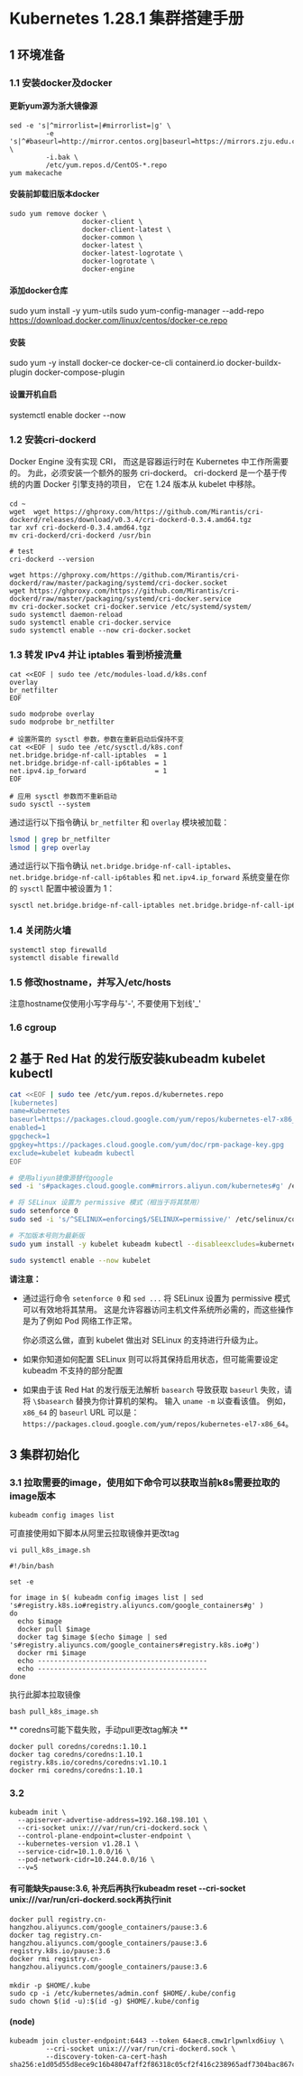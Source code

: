 # Kubernetes 1.28.1 集群搭建手册

## 1 环境准备
### 1.1 安装docker及docker
#### 更新yum源为浙大镜像源
```
sed -e 's|^mirrorlist=|#mirrorlist=|g' \
         -e 's|^#baseurl=http://mirror.centos.org|baseurl=https://mirrors.zju.edu.cn|g' \
         -i.bak \
         /etc/yum.repos.d/CentOS-*.repo
yum makecache
```
#### 安装前卸载旧版本docker
```
sudo yum remove docker \
                  docker-client \
                  docker-client-latest \
                  docker-common \
                  docker-latest \
                  docker-latest-logrotate \
                  docker-logrotate \
                  docker-engine
```

#### 添加docker仓库
sudo yum install -y yum-utils
sudo yum-config-manager --add-repo https://download.docker.com/linux/centos/docker-ce.repo

#### 安装
sudo yum -y install docker-ce docker-ce-cli containerd.io docker-buildx-plugin docker-compose-plugin

#### 设置开机自启
systemctl enable docker --now

### 1.2 安装cri-dockerd
Docker Engine 没有实现 CRI， 而这是容器运行时在 Kubernetes 中工作所需要的。 为此，必须安装一个额外的服务 cri-dockerd。 cri-dockerd 是一个基于传统的内置 Docker 引擎支持的项目， 它在 1.24 版本从 kubelet 中移除。
#### 
```
cd ~
wget  wget https://ghproxy.com/https://github.com/Mirantis/cri-dockerd/releases/download/v0.3.4/cri-dockerd-0.3.4.amd64.tgz
tar xvf cri-dockerd-0.3.4.amd64.tgz
mv cri-dockerd/cri-dockerd /usr/bin

# test
cri-dockerd --version

wget https://ghproxy.com/https://github.com/Mirantis/cri-dockerd/raw/master/packaging/systemd/cri-docker.socket
wget https://ghproxy.com/https://github.com/Mirantis/cri-dockerd/raw/master/packaging/systemd/cri-docker.service
mv cri-docker.socket cri-docker.service /etc/systemd/system/
sudo systemctl daemon-reload
sudo systemctl enable cri-docker.service
sudo systemctl enable --now cri-docker.socket
```

### 1.3 转发 IPv4 并让 iptables 看到桥接流量
```
cat <<EOF | sudo tee /etc/modules-load.d/k8s.conf
overlay
br_netfilter
EOF

sudo modprobe overlay
sudo modprobe br_netfilter

# 设置所需的 sysctl 参数，参数在重新启动后保持不变
cat <<EOF | sudo tee /etc/sysctl.d/k8s.conf
net.bridge.bridge-nf-call-iptables  = 1
net.bridge.bridge-nf-call-ip6tables = 1
net.ipv4.ip_forward                 = 1
EOF

# 应用 sysctl 参数而不重新启动
sudo sysctl --system
```

通过运行以下指令确认 `br_netfilter` 和 `overlay` 模块被加载：

```bash
lsmod | grep br_netfilter
lsmod | grep overlay
```
通过运行以下指令确认 `net.bridge.bridge-nf-call-iptables`、`net.bridge.bridge-nf-call-ip6tables`
和 `net.ipv4.ip_forward` 系统变量在你的 `sysctl` 配置中被设置为 1：

```bash
sysctl net.bridge.bridge-nf-call-iptables net.bridge.bridge-nf-call-ip6tables net.ipv4.ip_forward
```

### 1.4 关闭防火墙
```
systemctl stop firewalld
systemctl disable firewalld
```

### 1.5 修改hostname，并写入/etc/hosts
注意hostname仅使用小写字母与'-', 不要使用下划线'_'

### 1.6 cgroup

## 2 基于 Red Hat 的发行版安装kubeadm kubelet kubectl

```bash
cat <<EOF | sudo tee /etc/yum.repos.d/kubernetes.repo
[kubernetes]
name=Kubernetes
baseurl=https://packages.cloud.google.com/yum/repos/kubernetes-el7-x86_64
enabled=1
gpgcheck=1
gpgkey=https://packages.cloud.google.com/yum/doc/rpm-package-key.gpg
exclude=kubelet kubeadm kubectl
EOF

# 使用aliyun镜像源替代google
sed -i 's#packages.cloud.google.com#mirrors.aliyun.com/kubernetes#g' /etc/yum.repos.d/kubernetes.repo

# 将 SELinux 设置为 permissive 模式（相当于将其禁用）
sudo setenforce 0
sudo sed -i 's/^SELINUX=enforcing$/SELINUX=permissive/' /etc/selinux/config

# 不加版本号则为最新版
sudo yum install -y kubelet kubeadm kubectl --disableexcludes=kubernetes

sudo systemctl enable --now kubelet
```

<!--
  **Notes:**

  - Setting SELinux in permissive mode by running `setenforce 0` and `sed ...` effectively disables it.
    This is required to allow containers to access the host filesystem, which is needed by pod networks for example.
    You have to do this until SELinux support is improved in the kubelet.

  - You can leave SELinux enabled if you know how to configure it but it may require settings that are not supported by kubeadm.

  - If the `baseurl` fails because your Red Hat-based distribution cannot interpret `basearch`, replace `\$basearch` with your computer's architecture.
  Type `uname -m` to see that value.
  For example, the `baseurl` URL for `x86_64` could be: `https://packages.cloud.google.com/yum/repos/kubernetes-el7-x86_64`.
-->
**请注意：**

- 通过运行命令 `setenforce 0` 和 `sed ...` 将 SELinux 设置为 permissive 模式可以有效地将其禁用。
  这是允许容器访问主机文件系统所必需的，而这些操作是为了例如 Pod 网络工作正常。

  你必须这么做，直到 kubelet 做出对 SELinux 的支持进行升级为止。

- 如果你知道如何配置 SELinux 则可以将其保持启用状态，但可能需要设定 kubeadm 不支持的部分配置

- 如果由于该 Red Hat 的发行版无法解析 `basearch` 导致获取 `baseurl` 失败，请将 `\$basearch` 替换为你计算机的架构。
  输入 `uname -m` 以查看该值。
  例如，`x86_64` 的 `baseurl` URL 可以是：`https://packages.cloud.google.com/yum/repos/kubernetes-el7-x86_64`。

## 3 集群初始化
### 3.1 拉取需要的image，使用如下命令可以获取当前k8s需要拉取的image版本
```
kubeadm config images list
```
可直接使用如下脚本从阿里云拉取镜像并更改tag
```
vi pull_k8s_image.sh
```

```
#!/bin/bash

set -e

for image in $( kubeadm config images list | sed 's#registry.k8s.io#registry.aliyuncs.com/google_containers#g' )
do
  echo $image
  docker pull $image
  docker tag $image $(echo $image | sed 's#registry.aliyuncs.com/google_containers#registry.k8s.io#g')
  docker rmi $image
  echo ------------------------------------------
  echo ------------------------------------------
done
```
执行此脚本拉取镜像
```
bash pull_k8s_image.sh
```
** coredns可能下载失败，手动pull更改tag解决 **
```
docker pull coredns/coredns:1.10.1
docker tag coredns/coredns:1.10.1 registry.k8s.io/coredns/coredns:v1.10.1
docker rmi coredns/coredns:1.10.1
```

### 3.2
```
kubeadm init \
  --apiserver-advertise-address=192.168.198.101 \
  --cri-socket unix:///var/run/cri-dockerd.sock \
  --control-plane-endpoint=cluster-endpoint \
  --kubernetes-version v1.28.1 \
  --service-cidr=10.1.0.0/16 \
  --pod-network-cidr=10.244.0.0/16 \
  --v=5
```
#### 有可能缺失pause:3.6, 补充后再执行kubeadm reset --cri-socket unix:///var/run/cri-dockerd.sock再执行init
```
docker pull registry.cn-hangzhou.aliyuncs.com/google_containers/pause:3.6
docker tag registry.cn-hangzhou.aliyuncs.com/google_containers/pause:3.6 registry.k8s.io/pause:3.6
docker rmi registry.cn-hangzhou.aliyuncs.com/google_containers/pause:3.6
```

#### 
```
mkdir -p $HOME/.kube
sudo cp -i /etc/kubernetes/admin.conf $HOME/.kube/config
sudo chown $(id -u):$(id -g) $HOME/.kube/config
```

#### (node)
```
kubeadm join cluster-endpoint:6443 --token 64aec8.cmw1rlpwnlxd6iuy \
         --cri-socket unix:///var/run/cri-dockerd.sock \
         --discovery-token-ca-cert-hash sha256:e1d05d55d8ece9c16b48047aff2f86318c05cf2f416c238965adf7304bac867c
```
